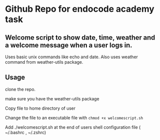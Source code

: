 # Github Repo for endocode academy task

## Welcome script to show date, time, weather and a welcome message when a user logs in.

Uses basic unix commands like echo and date. Also uses weather command from weather-utils package.

## Usage

clone the repo.

make sure you have the weather-utils package

Copy file to home directory of user

Change the file to an executable file with `chmod +x welcomescript.sh`

Add ./welcomescript.sh at the end of users shell configuration file ( ~/.bashrc , ~/.zshrc) 

